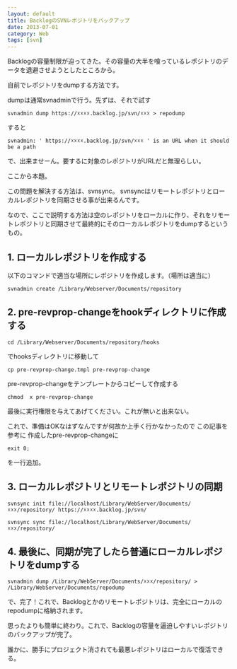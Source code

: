 ```yaml
---
layout: default
title: BacklogのSVNレポジトリをバックアップ
date: 2013-07-01
category: Web
tags: [svn]
---
```

Backlogの容量制限が迫ってきた。その容量の大半を喰っているレポジトリのデータを退避させようとしたところから。

自前でレポジトリをdumpする方法です。

dumpは通常svnadminで行う。先ずは、それで試す

	svnadmin dump https://☓☓☓☓.backlog.jp/svn/☓☓☓ > repodump

すると

	svnadmin: ' https://☓☓☓☓.backlog.jp/svn/☓☓☓ ' is an URL when it should be a path

で、出来ませーん。要するに対象のレポジトリがURLだと無理らしい。

ここから本題。

この問題を解決する方法は、svnsync。
svnsyncはリモートレポジトリとローカルレポジトリを同期させる事が出来るんです。

なので、ここで説明する方法は空のレポジトリをローカルに作り、それをリモートレポジトリと同期させて最終的にそのローカルレポジトリをdumpするというもの。

## 1. ローカルレポジトリを作成する

以下のコマンドで適当な場所にレポジトリを作成します。（場所は適当に）

	svnadmin create /Library/Webserver/Documents/repository

## 2. pre-revprop-changeをhookディレクトリに作成する

	cd /Library/Webserver/Documents/repository/hooks

でhooksディレクトリに移動して

	cp pre-revprop-change.tmpl pre-revprop-change

pre-revprop-changeをテンプレートからコピーして作成する

	chmod  x pre-revprop-change

最後に実行権限を与えてあげてください。これが無いと出来ない。

これで、準備はOKなはずなんですが何故か上手く行かなかったので
この記事を参考に
作成したpre-revprop-changeに

	exit 0;
を一行追加。

## 3. ローカルレポジトリとリモートレポジトリの同期

	svnsync init file://localhost/Library/WebServer/Documents/☓☓☓/repository/ https://☓☓☓☓.backlog.jp/svn/

	svnsync sync file://localhost/Library/WebServer/Documents/☓☓☓/repository/

## 4. 最後に、同期が完了したら普通にローカルレポジトリをdumpする

	svnadmin dump /Library/WebServer/Documents/☓☓☓/repository/ > /Library/WebServer/Documents/repodump
で、完了！これで、Backlogとかのリモートレポジトリは、完全にローカルのrepodumpに格納されます。

思ったよりも簡単に終わり。これで、Backlogの容量を逼迫しやすいレポジトリのバックアップが完了。

誰かに、勝手にプロジェクト消されても最悪レポジトリはローカルで復活できる。
